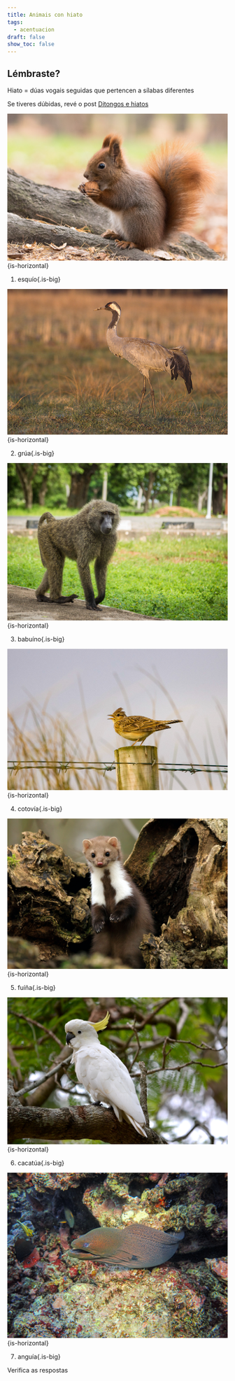```yaml
---
title: Animais con hiato
tags:
  - acentuacion
draft: false
show_toc: false
---
```

## Lémbraste?

<article>

Hiato = dúas vogais seguidas que pertencen a sílabas diferentes

Se tiveres dúbidas, revé o post [Ditongos e hiatos](https://laurarubio.net/posts/ditongos-e-hiatos/)

</article>

![](/img/esquio_hiato.jpg){is-horizontal}

1. esqu<e-answer>ío</e-answer>{.is-big}

![](/img/grua_hiato.jpg){is-horizontal}

2. gr<e-answer>úa</e-answer>{.is-big}

![](/img/babuino_hiato.jpg){is-horizontal}

3. bab<e-answer>uí</e-answer>no{.is-big}

![](/img/cotovia_hiato.jpg){is-horizontal}

4. cotov<e-answer>ía</e-answer>{.is-big}

![](/img/fuiña_hiato.jpg){is-horizontal}

5. f<e-answer>uí</e-answer>ña{.is-big}

![](/img/cacatua_hiato.jpg){is-horizontal}

6. cacat<e-answer>úa</e-answer>{.is-big}

![](/img/anguia_hiato.jpg){is-horizontal}

7. angu<e-answer>ía</e-answer>{.is-big}

<e-validate>Verifica as respostas</e-validate>